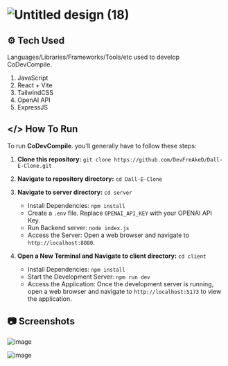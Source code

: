 # ![Untitled design (18)](https://github.com/DevFreAkeD/Dall-E-Clone/assets/32740788/d1c4f450-5a5b-4ced-a566-060acfa10028)

## ⚙️ Tech Used
Languages/Libraries/Frameworks/Tools/etc used to develop CoDevCompile.
1. JavaScript
2. React + Vite
3. TailwindCSS
4. OpenAI API
5. ExpressJS

## </> How To Run
To run **CoDevCompile**. you'll generally have to follow these steps:
1. **Clone this repository:** `git clone https://github.com/DevFreAkeD/Dall-E-Clone.git`
   
2. **Navigate to repository directory:** `cd Dall-E-Clone`

3. **Navigate to server directory:** `cd server`
   - Install Dependencies: `npm install`
   - Create a `.env` file. Replace `OPENAI_API_KEY` with your OPENAI API Key.
   - Run Backend server: `node index.js`
   - Access the Server: Open a web browser and navigate to `http://localhost:8080`.

4. **Open a New Terminal and Navigate to client directory:** `cd client`
   - Install Dependencies: `npm install`
   - Start the Development Server: `npm run dev`
   - Access the Application: Once the development server is running, open a web browser and navigate to `http://localhost:5173` to view the application.

## 📷 Screenshots
 ![image](https://github.com/DevFreAkeD/Dall-E-Clone/assets/32740788/f7f61e8d-df82-4d08-a918-23d1af528662)

 ![image](https://github.com/DevFreAkeD/Dall-E-Clone/assets/32740788/f7e77293-6442-4b89-ad5f-740804ede00b)
